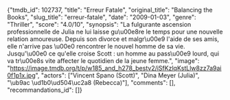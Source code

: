 {"tmdb_id": 102737, "title": "Erreur Fatale", "original_title": "Balancing the Books", "slug_title": "erreur-fatale", "date": "2009-01-03", "genre": "Thriller", "score": "4.0/10", "synopsis": "La fulgurante ascension professionnelle de Julia ne lui laisse gu\u00e8re le temps pour une nouvelle relation amoureuse. Depuis son divorce et malgr\u00e9 l'aide de ses amis, elle n'arrive pas \u00e0 rencontrer le nouvel homme de sa vie. Jusqu'\u00e0 ce qu'elle croise Scott : un homme au pass\u00e9 lourd, qui va tr\u00e8s vite affecter le quotidien de la jeune femme.", "image": "https://image.tmdb.org/t/p/w185_and_h278_bestv2/iSfKzlqKstLlw8zz7a9ai0f1p1x.jpg", "actors": ["Vincent Spano (Scott)", "Dina Meyer (Julia)", "\ub9ac \ud1b0\ud504\uc2a8 (Rebecca)"], "comments": [], "recommandations_id": []}